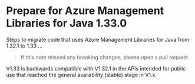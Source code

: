 # Prepare for Azure Management Libraries for Java 1.33.0 #

Steps to migrate code that uses Azure Management Libraries for Java from 1.32.1 to 1.33 ...

> If this note missed any breaking changes, please open a pull request.

V1.33 is backwards compatible with V1.32.1 in the APIs intended for public use that reached the general availability (stable) stage in V1.x.
